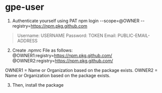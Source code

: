 # gpe-user

1) Authenticate yourself using PAT
 npm login --scope=@OWNER --registry=https://npm.pkg.github.com

> Username: USERNAME
> Password: TOKEN
> Email: PUBLIC-EMAIL-ADDRESS

2) Create .npmrc File as follows:
@OWNER1:registry=https://npm.pkg.github.com/
@OWNER2:registry=https://npm.pkg.github.com/

OWNER1 = Name or Organization based on the package exists.
OWNER2 = Name or Organization based on the package exists.

3) Then, install the package